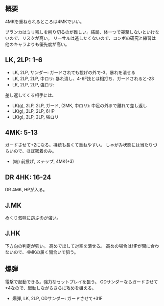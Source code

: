## 概要

4MKを重ねられるところは4MKでいい。

ブランカはミリ残しを削り切るのが難しい。結局、体一つで突撃しないといけないので、リスクが高い。
リーサルは逃したくないので、コンボの研究と練習は他のキャラよりも優先度が高い。

## LK, 2LP: 1-6

- LK, 2LP, サンダー: ガードされても投げの外で-3、暴れを潰せる
- LK, 2LP, 2LP, 中ロリ: 暴れ潰し、4-6F技とは相打ち、ガードされると-23
- LK, 2LP, 2LP, 強ロリ:

差し返してくる相手には、

- LK(g), 2LP, 2LP, ガード, (2MK, 中ロリ): 中足の外まで離れて差し返し
- LK(g), 2LP, 2LP, 6HP
- LK(g), 2LP, 2LP, 強ロリ

## 4MK: 5-13

ガードさせて+2になる。持続も長くて重ねやすい。
しゃがみ状態には当たりづらいので、ほぼ密着のみ。

- (端) 前投げ, ステップ, 4MK(+3)

## DR 4HK: 16-24

DR 4MK, HPが入る。

## J.MK

めくり気味に跳ぶのが強い。

## J.HK

下方向の判定が強い。
高めで出して対空を潰せる。
高めの場合はHPが間に合わないので、4MKの届く間合いで狙う。

## 爆弾

電撃で起動できる。強力なセットプレイを狙う。
ODサンダーならガードさせて+4なので、起動しながらさらに攻めを狙える。

- 爆弾, LK, 2LP, ODサンダー: ガードさせて+31F
